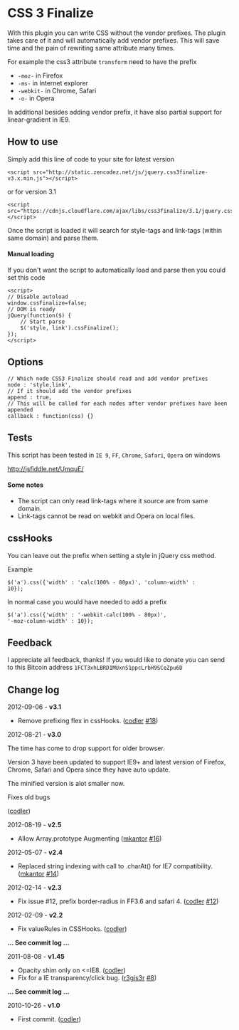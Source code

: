# CSS 3 Finalize

With this plugin you can write CSS without the vendor prefixes. The plugin takes care of it and will automatically add vendor prefixes. This will save time and the pain of rewriting same attribute many times.

For example the css3 attribute <code>transform</code> need to have the prefix 
<ul>
<li><code>-moz-</code> in Firefox</li>
<li><code>-ms-</code> in Internet explorer</li>
<li><code>-webkit-</code> in Chrome, Safari</li>
<li><code>-o-</code> in Opera</li>
</ul>

In additional besides adding vendor prefix, it have also partial support for linear-gradient in IE9.

## How to use

Simply add this line of code to your site for latest version

	<script src="http://static.zencodez.net/js/jquery.css3finalize-v3.x.min.js"></script>

or for version 3.1

	<script src="https://cdnjs.cloudflare.com/ajax/libs/css3finalize/3.1/jquery.css3finalize.min.js"></script>

Once the script is loaded it will search for style-tags and link-tags (within same domain) and parse them.

#### Manual loading
If you don't want the script to automatically load and parse then you could set this code

	<script> 
	// Disable autoload
	window.cssFinalize=false; 
	// DOM is ready
	jQuery(function($) { 
		// Start parse
		$('style, link').cssFinalize();
	});
	</script>

## Options

	// Which node CSS3 Finalize should read and add vendor prefixes
	node : 'style,link',
	// If it should add the vendor prefixes
	append : true,
	// This will be called for each nodes after vendor prefixes have been appended
	callback : function(css) {}

## Tests

This script has been tested in <code>IE 9</code>, <code>FF</code>, <code>Chrome</code>, <code>Safari</code>, <code>Opera</code> on windows

<http://jsfiddle.net/UmquE/>

#### Some notes
* The script can only read link-tags where it source are from same domain.
* Link-tags cannot be read on webkit and Opera on local files.

## cssHooks

You can leave out the prefix when setting a style in jQuery css method.

Example

<code>$('a').css({'width' : 'calc(100% - 80px)', 'column-width' : 10});</code>

In normal case you would have needed to add a prefix

<code>$('a').css({'width' : '-webkit-calc(100% - 80px)', '-moz-column-width' : 10});</code>

## Feedback

I appreciate all feedback, thanks! If you would like to donate you can send to this Bitcoin address <code>1FCT3xhLBRD1MUxnS1ppcLrbH9SCeZpu6D</code>

## Change log ##

2012-09-06 - **v3.1**

* Remove prefixing flex in cssHooks. ([codler](https://github.com/codler) [#18](https://github.com/codler/jQuery-Css3-Finalize/issues/18))

2012-08-21 - **v3.0**

The time has come to drop support for older browser. 

Version 3 have been updated to support IE9+ and latest version of Firefox, Chrome, Safari and Opera since they have auto update.

The minified version is alot smaller now.

Fixes old bugs

([codler](https://github.com/codler))

2012-08-19 - **v2.5**

* Allow Array.prototype Augmenting ([mkantor](https://github.com/mkantor) [#16](https://github.com/codler/jQuery-Css3-Finalize/pull/16))

2012-05-07 - **v2.4**
* Replaced string indexing with call to .charAt() for IE7 compatibility. ([mkantor](https://github.com/mkantor) [#14](https://github.com/codler/jQuery-Css3-Finalize/pull/14))

2012-02-14 - **v2.3**

* Fix issue #12, prefix border-radius in FF3.6 and safari 4. ([codler](https://github.com/codler) [#12](https://github.com/codler/jQuery-Css3-Finalize/issues/12))

2012-02-09 - **v2.2**

* Fix valueRules in CSSHooks. ([codler](https://github.com/codler))

**... See commit log ...**

2011-08-08 - **v1.45**

* Opacity shim only on <=IE8. ([codler](https://github.com/codler))
* Fix for a IE transparency/click bug. ([r3gis3r](https://github.com/r3gis3r) [#8](https://github.com/codler/jQuery-Css3-Finalize/pull/8))

**... See commit log ...**

2010-10-26 - **v1.0**

* First commit. ([codler](https://github.com/codler))